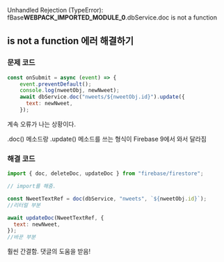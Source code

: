 Unhandled Rejection (TypeError): fBase**WEBPACK_IMPORTED_MODULE_0**.dbService.doc is not a function

## is not a function 에러 해결하기

### 문제 코드

```jsx
const onSubmit = async (event) => {
    event.preventDefault();
    console.log(nweetObj, newNweet);
    await dbService.doc("nweets/${nweetObj.id}").update({
      text: newNweet,
    });
```

계속 오류가 나는 상황이다.

.doc() 메소드랑 .update() 메소드를 쓰는 형식이 Firebase 9에서 와서 달라짐

### 해결 코드

```jsx
import { doc, deleteDoc, updateDoc } from "firebase/firestore";

// import를 해줌.

const NweetTextRef = doc(dbService, "nweets", `${nweetObj.id}`);
//리터럴 부분

await updateDoc(NweetTextRef, {
  text: newNweet,
});
//바꾼 부분
```

훨씬 간결함. 댓글의 도움을 받음!
